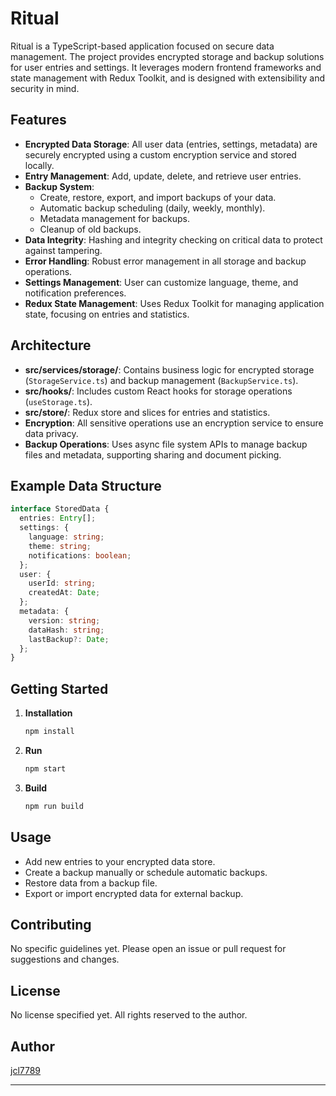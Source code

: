 # Ritual

Ritual is a TypeScript-based application focused on secure data management. The project provides encrypted storage and backup solutions for user entries and settings. It leverages modern frontend frameworks and state management with Redux Toolkit, and is designed with extensibility and security in mind.

## Features

- **Encrypted Data Storage**: All user data (entries, settings, metadata) are securely encrypted using a custom encryption service and stored locally.
- **Entry Management**: Add, update, delete, and retrieve user entries.
- **Backup System**:
  - Create, restore, export, and import backups of your data.
  - Automatic backup scheduling (daily, weekly, monthly).
  - Metadata management for backups.
  - Cleanup of old backups.
- **Data Integrity**: Hashing and integrity checking on critical data to protect against tampering.
- **Error Handling**: Robust error management in all storage and backup operations.
- **Settings Management**: User can customize language, theme, and notification preferences.
- **Redux State Management**: Uses Redux Toolkit for managing application state, focusing on entries and statistics.

## Architecture

- **src/services/storage/**: Contains business logic for encrypted storage (`StorageService.ts`) and backup management (`BackupService.ts`).
- **src/hooks/**: Includes custom React hooks for storage operations (`useStorage.ts`).
- **src/store/**: Redux store and slices for entries and statistics.
- **Encryption**: All sensitive operations use an encryption service to ensure data privacy.
- **Backup Operations**: Uses async file system APIs to manage backup files and metadata, supporting sharing and document picking.

## Example Data Structure

```typescript
interface StoredData {
  entries: Entry[];
  settings: {
    language: string;
    theme: string;
    notifications: boolean;
  };
  user: {
    userId: string;
    createdAt: Date;
  };
  metadata: {
    version: string;
    dataHash: string;
    lastBackup?: Date;
  };
}
```

## Getting Started

1. **Installation**
   ```bash
   npm install
   ```

2. **Run**
   ```bash
   npm start
   ```

3. **Build**
   ```bash
   npm run build
   ```

## Usage

- Add new entries to your encrypted data store.
- Create a backup manually or schedule automatic backups.
- Restore data from a backup file.
- Export or import encrypted data for external backup.

## Contributing

No specific guidelines yet. Please open an issue or pull request for suggestions and changes.

## License

No license specified yet. All rights reserved to the author.

## Author

[jcl7789](https://github.com/jcl7789)

---